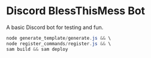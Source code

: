 # Discord BlessThisMess Bot

A basic Discord bot for testing and fun.

```powershell
node generate_template/generate.js && \
node register_commands/register.js && \
sam build && sam deploy
```